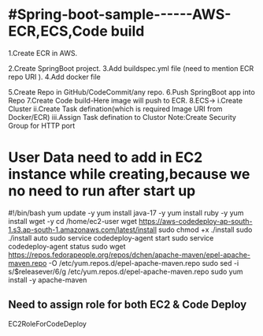 #Spring-boot-sample------AWS-ECR,ECS,Code build
===============================================
1.Create ECR in AWS.

2.Create SpringBoot project.
3.Add buildspec.yml file (need to mention ECR repo URI ).
4.Add docker file

5.Create Repo in GitHub/CodeCommit/any repo.
6.Push SpringBoot app into Repo
7.Create Code build-Here image will push to ECR. 
8.ECS->
	i.Create Cluster 
	ii.Create Task defination(which is required Image URI from Docker/ECR)
	iii.Assign Task defination to Clustor 
	Note:Create Security Group for HTTP port

User Data need to add in EC2 instance while creating,because we no need to run after start up
==============================================================================================
#!/bin/bash
yum update -y
yum install java-17 -y
yum install ruby -y
yum install wget -y
cd /home/ec2-user
wget https://aws-codedeploy-ap-south-1.s3.ap-south-1.amazonaws.com/latest/install
sudo chmod +x ./install
sudo ./install auto
sudo service codedeploy-agent start
sudo service codedeploy-agent status
sudo wget https://repos.fedorapeople.org/repos/dchen/apache-maven/epel-apache-maven.repo -O /etc/yum.repos.d/epel-apache-maven.repo
sudo sed -i s/\$releasever/6/g /etc/yum.repos.d/epel-apache-maven.repo
sudo yum install -y apache-maven


Need to assign role for both EC2 & Code Deploy
--------------------------------------
EC2RoleForCodeDeploy